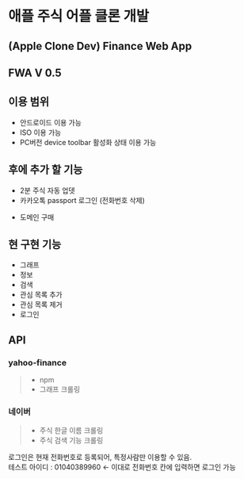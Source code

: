 # 애플 주식 어플 클론 개발

## (Apple Clone Dev) Finance Web App  
## FWA V 0.5  

## 이용 범위
- 안드로이드 이용 가능
- ISO 이용 가능
- PC버전 device toolbar 활성화 상태 이용 가능


## 후에 추가 할 기능
- 2분 주식 자동 업뎃
- 카카오톡 passport 로그인 (전화번호 삭제)  
  
* 도메인 구매


## 현 구현 기능
- 그래프
- 정보
- 검색
- 관심 목록 추가
- 관심 목록 제거
- 로그인


## API
### yahoo-finance
> - npm
> - 그래프 크롤링  
### 네이버
> - 주식 한글 이름 크롤링
> - 주식 검색 기능 크롤링


로그인은 현재 전화번호로 등록되어, 특정사람만 이용할 수 있음.  
테스트 아이디 : 01040389960  ← 이대로 전화번호 칸에 입력하면 로그인 가능